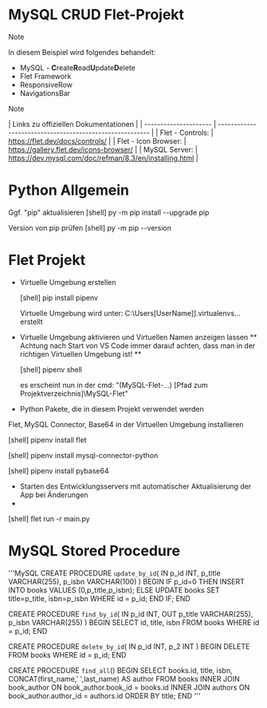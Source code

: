 # MySQL CRUD Flet-Projekt

> [!NOTE]
> In diesem Beispiel wird folgendes behandelt:
> - MySQL - **C**reate**R**ead**U**pdate**D**elete
> - Flet Framework
> - ResponsiveRow
> - NavigationsBar


> [!NOTE]
| Links zu offiziellen Dokumentationen                                             |
| --------------------- | -------------------------------------------------------- |
| Flet - Controls:      | https://flet.dev/docs/controls/                          |
| Flet - Icon Browser:  | https://gallery.flet.dev/icons-browser/                  |
| MySQL Server:		    | https://dev.mysql.com/doc/refman/8.3/en/installing.html  |

 
# Python Allgemein

Ggf. "pip" aktualisieren
[shell] py -m pip install --upgrade pip

Version von pip prüfen
[shell] py -m pip --version


# Flet Projekt

* Virtuelle Umgebung erstellen
  
  [shell] pip install pipenv

  Virtuelle Umgebung wird unter: C:\Users\[UserName]]\.virtualenvs\... erstellt

* Virtuelle Umgebung aktivieren und Virtuellen Namen anzeigen lassen
  ** Achtung nach Start von VS Code immer darauf achten, dass man in der richtigen Virtuellen Umgebung ist! **

  [shell] pipenv shell

  es erscheint nun in der cmd: "(MySQL-Flet-...) [Pfad zum Projektverzeichnis]\MySQL-Flet"

* Python Pakete, die in diesem Projekt verwendet werden

Flet, MySQL Connector, Base64 in der Virtuellen Umgebung installieren

[shell] pipenv install flet

[shell] pipenv install mysql-connector-python

[shell] pipenv install pybase64


* Starten des Entwicklungsservers mit automatischer Aktualisierung der App bei Änderungen
* 
[shell] flet run -r main.py

<!--
Allgemeines zu git
==================
https://boolie.org/git-github-anfaenger-tutorial/
-->

# MySQL Stored Procedure

'''MySQL
CREATE PROCEDURE `update_by_id`(
	IN p_id INT, p_title VARCHAR(255), p_isbn VARCHAR(100)
)
BEGIN
    IF p_id=0 THEN
		INSERT INTO books VALUES (0,p_title,p_isbn);
    ELSE
		UPDATE books SET title=p_title, isbn=p_isbn
		WHERE id = p_id;
	END IF;
END

CREATE PROCEDURE `find_by_id`(
	IN p_id INT,
    OUT  p_title VARCHAR(255), p_isbn VARCHAR(255)
)
BEGIN
	SELECT 
			id,
			title, 
			isbn
	FROM books 
	WHERE id = p_id;
END

CREATE PROCEDURE `delete_by_id`(
	IN p_id INT, p_2 INT
)
BEGIN
	DELETE FROM books
	WHERE id = p_id;
END

CREATE PROCEDURE `find_all`()
BEGIN
	SELECT 
		books.id,
		title, 
		isbn, 
        CONCAT(first_name,' ',last_name) AS author
	FROM books
	INNER JOIN book_author 
		ON book_author.book_id =  books.id
	INNER JOIN authors
		ON book_author.author_id = authors.id
	ORDER BY title;
END
'''
